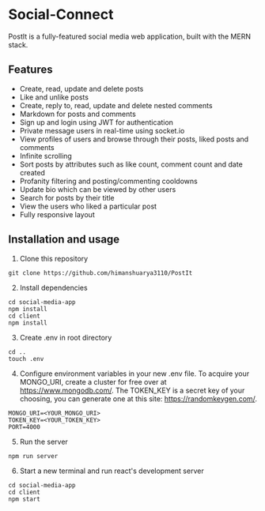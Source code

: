 # Social-Connect

PostIt is a fully-featured social media web application, built with the MERN stack.

## Features

- Create, read, update and delete posts
- Like and unlike posts
- Create, reply to, read, update and delete nested comments
- Markdown for posts and comments
- Sign up and login using JWT for authentication
- Private message users in real-time using socket.io
- View profiles of users and browse through their posts, liked posts and comments
- Infinite scrolling
- Sort posts by attributes such as like count, comment count and date created
- Profanity filtering and posting/commenting cooldowns
- Update bio which can be viewed by other users
- Search for posts by their title
- View the users who liked a particular post
- Fully responsive layout

## Installation and usage

1. Clone this repository

```
git clone https://github.com/himanshuarya3110/PostIt
```

2. Install dependencies

```
cd social-media-app
npm install
cd client
npm install
```

3. Create .env in root directory

```
cd ..
touch .env
```

4. Configure environment variables in your new .env file. To acquire your MONGO_URI, create a cluster for free over at https://www.mongodb.com/. The TOKEN_KEY is a secret key of your choosing, you can generate one at this site: https://randomkeygen.com/.

```
MONGO_URI=<YOUR_MONGO_URI>
TOKEN_KEY=<YOUR_TOKEN_KEY>
PORT=4000
```

5. Run the server

```
npm run server
```

6. Start a new terminal and run react's development server

```
cd social-media-app
cd client
npm start
```
